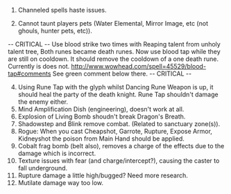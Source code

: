 1. Channeled spells haste issues.

2. Cannot taunt players pets (Water Elemental, Mirror Image, etc (not ghouls, hunter pets, etc)).

 -- CRITICAL --
Use blood strike two times with Reaping talent from unholy talent tree,
Both runes became death runes. Now use blood tap while they are still on cooldown.
It should remove the cooldown of a one death rune. Currently is does not.
http://www.wowhead.com/spell=45529/blood-tap#comments
See green comment below there.
 -- CRITICAL --

4. Using Rune Tap with the glyph whilst Dancing Rune Weapon is up, it 
   should heal the party of the death knight.
   Rune Tap shouldn't damage the enemy either.
5. Mind Amplification Dish (engineering), doesn't work at all.
6. Explosion of Living Bomb shoudn't break Dragon's Breath.
7. Shadowstep and Blink remove combat.
   (Related to sanctuary zone(s)).
8. Rogue: When you cast Cheapshot, Garrote, Rupture, Expose Armor, Kidneyshot the poison from Main Hand should be applied.
9. Cobalt frag bomb (belt also), removes a charge of the effects due to the damage which is incorrect.
11. Texture issues with fear (and charge/intercept?), causing the caster to fall underground.
12. Rupture damage a little high/bugged? Need more research.
13. Mutilate damage way too low.
